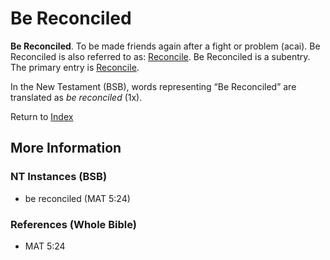# Be Reconciled
**Be Reconciled**. 
To be made friends again after a fight or problem (acai). 
Be Reconciled is also referred to as: 
[Reconcile](Reconcile.md). 
Be Reconciled is a subentry. The primary entry is 
[Reconcile](Reconcile.md). 




In the New Testament (BSB), words representing “Be Reconciled” are translated as 
*be reconciled* (1x). 


Return to [Index](00-Index.md)

## More Information

### NT Instances (BSB)

* be reconciled (MAT 5:24)



### References (Whole Bible)

* MAT 5:24



